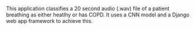 This application classifies a 20 second audio (.wav) file of a patient breathing as either heatlhy or has COPD. 
It uses a CNN model and a Django web app framework to achieve this. 